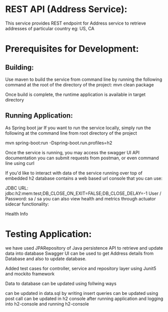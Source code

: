 # REST API (Address Service):

This service provides REST endpoint for Address service to retrieve addresses of particular country eg: US, CA

# Prerequisites for Development:

## Building:
Use maven to build the service from command line by running the following command at the root of the directory of the project: mvn clean package

Once build is complete, the runtime application is available in target directory

## Running Application:
As Spring boot jar
If you want to run the service locally, simply run the following at the command line from root directory of the project

mvn spring-boot:run -Dspring-boot.run.profiles=h2

Once the service is running, you may access the swagger UI API documentation you can submit requests from postman, or even command line using curl

If you'd like to interact with data of the service running over top of embedded h2 database contains a web based url console that you can use:

JDBC URL: jdbc:h2:mem:test;DB_CLOSE_ON_EXIT=FALSE;DB_CLOSE_DELAY=-1
User / Password: sa / sa
you can also view health and metrics through actuator sidecar functionality:

Health
Info

# Testing Application:

we have used JPARepository of Java persistence API to retrieve and update data into database Swagger UI can be used to get Address details from Database and also to update database.

Added test cases for controller, service and repository layer using Junit5 and mockito framework

Data to database can be updated using follwing ways

can be updated in data.sql by writing insert queries
can be updated using post call
can be updated in h2 console after running application and logging into h2-console and running h2-console

